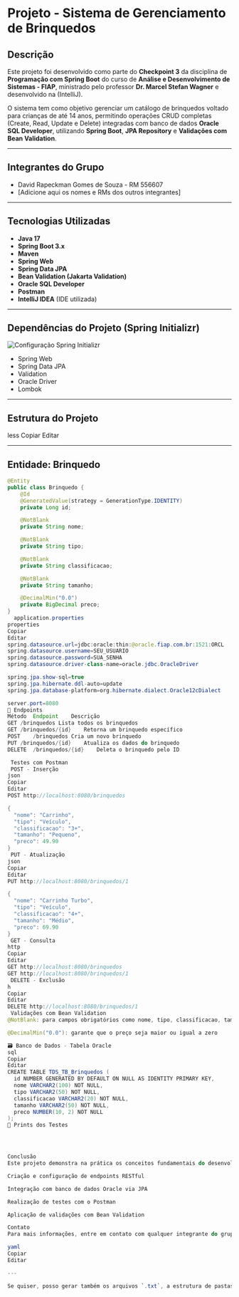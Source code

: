 # Projeto - Sistema de Gerenciamento de Brinquedos

## Descrição

Este projeto foi desenvolvido como parte do **Checkpoint 3** da disciplina de **Programação com Spring Boot** do curso de **Análise e Desenvolvimento de Sistemas - FIAP**, ministrado pelo professor **Dr. Marcel Stefan Wagner** e desenvolvido na (IntelliJ).

O sistema tem como objetivo gerenciar um catálogo de brinquedos voltado para crianças de até 14 anos, permitindo operações CRUD completas (Create, Read, Update e Delete) integradas com banco de dados **Oracle SQL Developer**, utilizando **Spring Boot**, **JPA Repository** e **Validações com Bean Validation**.

---

## Integrantes do Grupo

- David Rapeckman Gomes de Souza - RM 556607  
- [Adicione aqui os nomes e RMs dos outros integrantes]

---

## Tecnologias Utilizadas

- **Java 17**
- **Spring Boot 3.x**
- **Maven**
- **Spring Web**
- **Spring Data JPA**
- **Bean Validation (Jakarta Validation)**
- **Oracle SQL Developer**
- **Postman**
- **IntelliJ IDEA** (IDE utilizada)

---

## Dependências do Projeto (Spring Initializr)

![Configuração Spring Initializr](./docs/spring-initializr.png)

- Spring Web
- Spring Data JPA
- Validation
- Oracle Driver
- Lombok

---

## Estrutura do Projeto

less
Copiar
Editar

---

## Entidade: Brinquedo

```java
@Entity
public class Brinquedo {
    @Id
    @GeneratedValue(strategy = GenerationType.IDENTITY)
    private Long id;

    @NotBlank
    private String nome;

    @NotBlank
    private String tipo;

    @NotBlank
    private String classificacao;

    @NotBlank
    private String tamanho;

    @DecimalMin("0.0")
    private BigDecimal preco;
}
  application.properties
properties
Copiar
Editar
spring.datasource.url=jdbc:oracle:thin:@oracle.fiap.com.br:1521:ORCL
spring.datasource.username=SEU_USUARIO
spring.datasource.password=SUA_SENHA
spring.datasource.driver-class-name=oracle.jdbc.OracleDriver

spring.jpa.show-sql=true
spring.jpa.hibernate.ddl-auto=update
spring.jpa.database-platform=org.hibernate.dialect.Oracle12cDialect

server.port=8080
🔗 Endpoints
Método	Endpoint	Descrição
GET	/brinquedos	Lista todos os brinquedos
GET	/brinquedos/{id}	Retorna um brinquedo específico
POST	/brinquedos	Cria um novo brinquedo
PUT	/brinquedos/{id}	Atualiza os dados do brinquedo
DELETE	/brinquedos/{id}	Deleta o brinquedo pelo ID

 Testes com Postman
 POST - Inserção
json
Copiar
Editar
POST http://localhost:8080/brinquedos

{
  "nome": "Carrinho",
  "tipo": "Veículo",
  "classificacao": "3+",
  "tamanho": "Pequeno",
  "preco": 49.90
}
 PUT - Atualização
json
Copiar
Editar
PUT http://localhost:8080/brinquedos/1

{
  "nome": "Carrinho Turbo",
  "tipo": "Veículo",
  "classificacao": "4+",
  "tamanho": "Médio",
  "preco": 69.90
}
 GET - Consulta
http
Copiar
Editar
GET http://localhost:8080/brinquedos
GET http://localhost:8080/brinquedos/1
 DELETE - Exclusão
h
Copiar
Editar
DELETE http://localhost:8080/brinquedos/1
 Validações com Bean Validation
@NotBlank: para campos obrigatórios como nome, tipo, classificacao, tamanho

@DecimalMin("0.0"): garante que o preço seja maior ou igual a zero

🗃 Banco de Dados - Tabela Oracle
sql
Copiar
Editar
CREATE TABLE TDS_TB_Brinquedos (
  id NUMBER GENERATED BY DEFAULT ON NULL AS IDENTITY PRIMARY KEY,
  nome VARCHAR2(100) NOT NULL,
  tipo VARCHAR2(50) NOT NULL,
  classificacao VARCHAR2(20) NOT NULL,
  tamanho VARCHAR2(50) NOT NULL,
  preco NUMBER(10, 2) NOT NULL
);
📸 Prints dos Testes




Conclusão
Este projeto demonstra na prática os conceitos fundamentais do desenvolvimento backend com Spring Boot, incluindo:

Criação e configuração de endpoints RESTful

Integração com banco de dados Oracle via JPA

Realização de testes com o Postman

Aplicação de validações com Bean Validation

Contato
Para mais informações, entre em contato com qualquer integrante do grupo pelo e-mail ou LinkedIn disponíveis no GitHub.

yaml
Copiar
Editar

---

Se quiser, posso gerar também os arquivos `.txt`, a estrutura de pastas com os `controllers`, `models`, `
